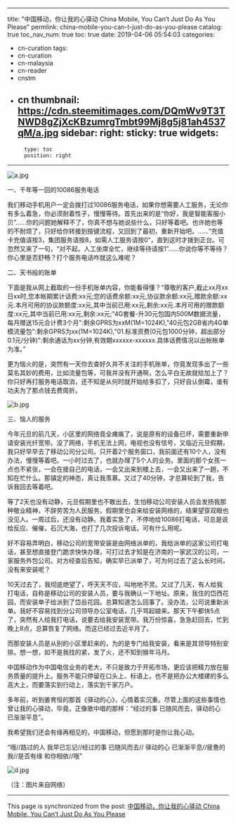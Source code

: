 
---
title: "中国移动，你让我的心驿动 China Mobile, You Can’t Just Do As You Please"
permlink: china-mobile-you-can-t-just-do-as-you-please
catalog: true
toc_nav_num: true
toc: true
date: 2019-04-06 05:54:03
categories:
- cn-curation
tags:
- cn-curation
- cn-malaysia
- cn-reader
- cnstm
- cn
thumbnail: https://cdn.steemitimages.com/DQmWv9T3TNWD8gZjXcKBzumrgTmbt99Mj8g5j81ah4537qM/a.jpg
sidebar:
    right:
        sticky: true
widgets:
    -
        type: toc
        position: right
---


![a.jpg](https://cdn.steemitimages.com/DQmWv9T3TNWD8gZjXcKBzumrgTmbt99Mj8g5j81ah4537qM/a.jpg)

一、千年等一回的10086服务电话

我们移动手机用户一定会拨打过10086服务电话，如果你想需要人工服务，无论你有多么着急，你必须耐着性子，慢慢等待。首先出来的是“你好，我是智能客服小贝”……你的问题她解释不了，你真不想与她说些什么，只好等着吧。也许她也等的不耐烦了，只好给你转接到按键流程，又回到了最初，重新开始吧。……“充值卡充值请按3，集团服务请按8，如需人工服务请按0”，直到这时才拨到正台。可忽然又来了一句，“对不起，人工坐席全忙，继续等待请按1”……你说你等不等待？你心里是否舒畅？打个服务电话咋就这么难呢？

二、天书般的账单

下面是我从网上截取的一份手机账单内容，你能看得懂？“尊敬的客户,截止xx月xx日xx时,您本帐期累计话费:xx元;您的话费余额:xx元,协议款余额:xx元,赠款余额:xx元.本月可用的协议款额度:xx元,其中当前已用:xx元,剩余:xx元.本月可用的赠款额度:xx元,其中当前已用:xx元,剩余:xx元;"4G套餐-升30元包国内500M数据流量，每月赠送15元合计费3个月":剩余GPRS为xxM(1M=1024K),"40元包2GB省内4G单模流量包":剩余GPRS为xx(1M=1024K),"01.标准资费(0元包1000分钟，超出部分0.1元/分钟)":剩余通话为xx分钟,有效期xxxxxx-xxxxxx.具体话费情况以出帐帐单为准。” 

更为恼火的是，突然有一天你去查好久并不关注的手机账单，你竟发现多出了一些莫名其妙的费用，比如流量包等，可我并没有开通啊，怎么平白无故就给加上了？你只好再打服务电话取消，还不知是从何时就开始给多扣了，只好自认倒霉，谁有功夫为了那点钱去费周折。

![b.jpg](https://cdn.steemitimages.com/DQmZbM3odYWc56oXevfXXMvxaHAEiEr51qDckLWdwr5Uxxe/b.jpg)

三、恼人的服务

今年元旦的前几天，小区里的网络竟全瘫痪了，说是原有的设备已坏，需要重新申请安装光纤宽带。没了网络，手机无法上网，电视也没有信号，又临近元旦假期，我只好早早去了移动公司分公司。只开着2个服务窗口，我前面还有10个人，没有办法，慢慢等着吧。一小时过去了，也就办理了5个人的业务。里面的那个女孩一点也不紧张，一会在接自己的电话，一会又出来到楼上去，一会又出来了一趟，不知在忙什么。那镇定的神态，真让我羡慕。又过了40分钟，才总算轮到了我，告诉我回去等着吧。

等了2天也没有动静，元旦假期里也不敢出去，生怕移动公司安装人员会发扬我那种敬业精神，不辞劳苦为人民服务，假期里也会来给安装网络的，结果望穿双眼也没见人。一周过后，还没有动静。我着实急了，不停地给10086打电话，可总是说给反应、催催，石沉大海，也打了几次投诉电话，可有什么用呢。

好不容易弄明白，移动公司的宽带安装是由网络派单的，我给派单的这家公司打电话，甚至想直接登门跪求快快办理，可打过去才知是在济南的一家武汉的公司，一家服务外包公司。对方经查后告知，确实早已派单了，可为何过去了这么长时间，没有来安装呢？

10天过去了，我彻底绝望了，呼天天不应，叫地地不灵。又过了几天，有人给我打电话，自称是移动公司的安装人员，要与我确认一下地址。原来，我住的岱西花园，而安装单子给派到了岱岳花园。总算知道怎么回事了。没办法，公司说重新派单。我好不容易找到分公司领导办公室电话，几乎骂起娘来。那天下午都快5点了，突然有人给我打电话，说要去给我安装宽带。我万份惊喜，急急赶回去，忙到晚上8点，总算恢复了网络。而这已经过去近半月了。

而那安装人员是从别的小区里赶来的，为的是专门给我安装，看来是其领导特别安排。想一想，如不是我找的紧，发了火，还不知到猴年马月。

中国移动作为中国电信业务的老大，不只是致力于开拓市场，更应该把精力放在服务质量的提升上。服务不能只停留在口头上、标语上，也不是把办公大楼建的多么高大上，而要落实到行动上，落实到千家万户。

多年前，听到姜育恒的那首《驿动的心》，心情着实沉重。尽管上面的这些事情也曾让我的心驿动，毕竟，正像歌中唱的那样：“经过的事 已随风而去，驿动的心 已渐渐平息”。

我希望我们还会有缘再相见的，中国移动，但愿到那时是你让我心动。

“哦//路过的人 我早已忘记//经过的事 已随风而去// 驿动的心 已渐渐平息//疲惫的我//是否有缘 和你相依//哦”

![d.jpg](https://cdn.steemitimages.com/DQmV3k1CskJBTjEJHkckm4s9Pepq4WQeZQG8KT7A1ch2dvB/d.jpg)


 （注：图片来自网络）

- - -

This page is synchronized from the post: [中国移动，你让我的心驿动 China Mobile, You Can’t Just Do As You Please](https://steemit.com/@bring/china-mobile-you-can-t-just-do-as-you-please)
